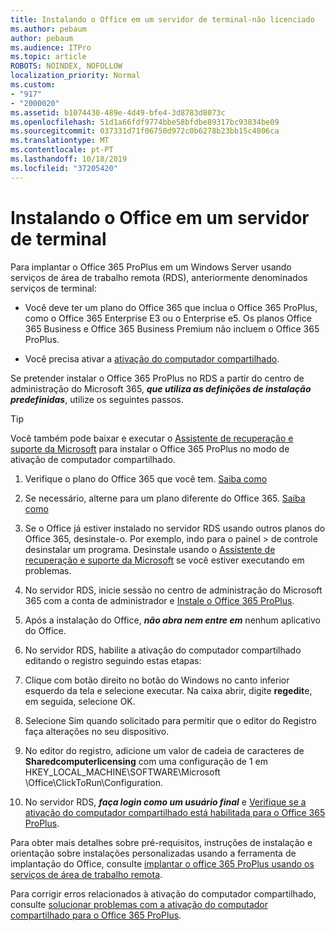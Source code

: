 ```yaml
---
title: Instalando o Office em um servidor de terminal-não licenciado
ms.author: pebaum
author: pebaum
ms.audience: ITPro
ms.topic: article
ROBOTS: NOINDEX, NOFOLLOW
localization_priority: Normal
ms.custom:
- "917"
- "2000020"
ms.assetid: b1074430-489e-4d49-bfe4-3d8783d8073c
ms.openlocfilehash: 51d1a66fdf9774bbe58bfdbe89317bc93834be09
ms.sourcegitcommit: 037331d71f06750d972c0b6278b23bb15c4806ca
ms.translationtype: MT
ms.contentlocale: pt-PT
ms.lasthandoff: 10/18/2019
ms.locfileid: "37205420"
---
```

# <a name="installing-office-on-a-terminal-server"></a>Instalando o Office em um servidor de terminal

Para implantar o Office 365 ProPlus em um Windows Server usando serviços de área de trabalho remota (RDS), anteriormente denominados serviços de terminal:
  
- Você deve ter um plano do Office 365 que inclua o Office 365 ProPlus, como o Office 365 Enterprise E3 ou o Enterprise e5. Os planos Office 365 Business e Office 365 Business Premium não incluem o Office 365 ProPlus.

- Você precisa ativar a [ativação do computador compartilhado](https://docs.microsoft.com/DeployOffice/overview-of-shared-computer-activation-for-office-365-proplus).

Se pretender instalar o Office 365 ProPlus no RDS a partir do centro de administração do Microsoft 365, ***que utiliza as definições de instalação predefinidas***, utilize os seguintes passos.

> [!TIP]
> Você também pode baixar e executar o [Assistente de recuperação e suporte da Microsoft](https://aka.ms/SaRA_OfficeSCA_M365Portal) para instalar o Office 365 ProPlus no modo de ativação de computador compartilhado.
  
1. Verifique o plano do Office 365 que você tem. [Saiba como](https://docs.microsoft.com/office365/admin/admin-overview/what-subscription-do-i-have)

2. Se necessário, alterne para um plano diferente do Office 365. [Saiba como](https://docs.microsoft.com/office365/admin/subscriptions-and-billing/switch-to-a-different-plan)

3. Se o Office já estiver instalado no servidor RDS usando outros planos do Office 365, desinstale-o. Por exemplo, indo para o painel \> de controle desinstalar um programa. Desinstale usando o [Assistente de recuperação e suporte da Microsoft](https://aka.ms/SARA-OfficeUninstall-Alchemy) se você estiver executando em problemas.

4. No servidor RDS, inicie sessão no centro de administração do Microsoft 365 com a conta de administrador e [Instale o Office 365 ProPlus](https://portal.office.com/OLS/MySoftware.aspx).

5. Após a instalação do Office, ***não abra nem entre em*** nenhum aplicativo do Office.

6. No servidor RDS, habilite a ativação do computador compartilhado editando o registro seguindo estas etapas:

1. Clique com botão direito no botão do Windows no canto inferior esquerdo da tela e selecione executar. Na caixa abrir, digite **regedit**e, em seguida, selecione OK.

2. Selecione Sim quando solicitado para permitir que o editor do Registro faça alterações no seu dispositivo.

3. No editor do registro, adicione um valor de cadeia de caracteres de **Sharedcomputerlicensing** com uma configuração de 1 em HKEY_LOCAL_MACHINE\SOFTWARE\Microsoft \Office\ClickToRun\Configuration.

7. No servidor RDS, ***faça login como um usuário final*** e [Verifique se a ativação do computador compartilhado está habilitada para o Office 365 ProPlus](https://docs.microsoft.com/DeployOffice/troubleshoot-issues-with-shared-computer-activation-for-office-365-proplus#verify-that-activation-for-office-365-proplus-succeeded).

Para obter mais detalhes sobre pré-requisitos, instruções de instalação e orientação sobre instalações personalizadas usando a ferramenta de implantação do Office, consulte [implantar o office 365 ProPlus usando os serviços de área de trabalho remota](https://docs.microsoft.com/DeployOffice/deploy-office-365-proplus-by-using-remote-desktop-services).
  
Para corrigir erros relacionados à ativação do computador compartilhado, consulte [solucionar problemas com a ativação do computador compartilhado para o Office 365 ProPlus](https://docs.microsoft.com/DeployOffice/troubleshoot-issues-with-shared-computer-activation-for-office-365-proplus).
  